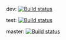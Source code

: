 dev: [![Build status](https://build.appcenter.ms/v0.1/apps/68f7e4f2-58e2-4a3b-b2a4-6e8bb67dad18/branches/dev/badge)](https://appcenter.ms)

test: [![Build status](https://build.appcenter.ms/v0.1/apps/68f7e4f2-58e2-4a3b-b2a4-6e8bb67dad18/branches/test/badge)](https://appcenter.ms)

master: [![Build status](https://build.appcenter.ms/v0.1/apps/68f7e4f2-58e2-4a3b-b2a4-6e8bb67dad18/branches/master/badge)](https://appcenter.ms)

